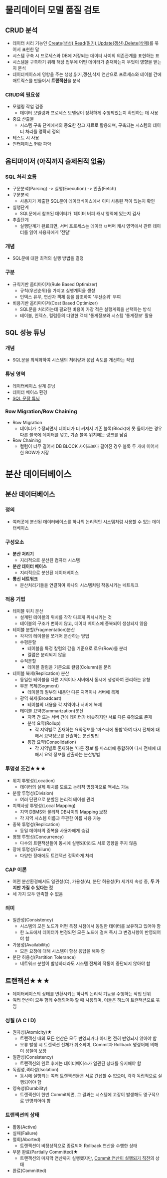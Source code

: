 # 물리데이터 모델 품질 검토
## CRUD 분석
- 데이터 처리 기능인 <u>Create(생성),Read(읽기),Update(갱신),Delete(삭제)</u>를 묶어서 표현한 말
- 시스템 구축 시 프로세스와 DB에 저장되는 데이터 사이의 의존관계를 표현하는 표
- 시스템을 구축하기 위해 해당 업무에 어떤 데이터가 존재하는지 무엇이 영향을 받는지 분석
- 데이터베이스에 영향을 주는 생성,읽기,갱신,삭제 연산으로 프로세스와 테이블 간에 매트릭스를 만들어서 **트랜잭션**을 분석

### CRUD의 필요성
- 모델링 작업 검증
  - 데이터  모델링과 프로세스 모델링이 정확하게 수행되었는지 확인하는 데 사용
- 중요 산출물
  - 시스템 구축 단계에서의 중요한 참고 자료로 활용되며, 구축되는 시스템의 데이터 처리를 명확히 정의
- 테스트 시 사용
- 인터페이스 현황 파악

## 옵티마이저 (아직까지 출제된적 없음)
### SQL 처리 흐름
- 구문분석(Parsing) -> 실행(Execution) -> 인출(Fetch)
- 구문분석
  - 사용자가 제출한 SQL문이 데이터베이스에서 이미 사용된 적이 있는지 확인
- 실행단계
  - SQL문에서 참조된 데이터가 '데이터 버퍼 캐시'영역에 있는지 검사
- 추출단계
  - 실행단계가 완료되면, 서버 프로세스는 데이터 ㅂ버퍼 캐시 영역에서 관련 데이터를 읽어 사용자에게 '전달'

### 개념
- SQL문에 대한 최적의 실행 방법을 결정
### 구분
- 규칙기반 옵티마이저(Rule Based Optimizer)
  - 규칙(우선순위)을 가지고 실행계획을 생성
  - 인덱스 유무, 연산자 객체 등을 참조하여 '우선순위' 부여
- 비용기반 옵티마이저(Cost Based Optimizer)
  - SQL문을 처리하는데 필요한 비용이 가장 적은 실행계획을 선택하는 방식
  - 테이블, 인덱스, 컬럼등의 다양한 객체 '통계정보와 시스템 '통계정보' 활용

## SQL 성능 튜닝
### 개념
- SQL문을 최적화하여 시스템의 처리량과 응답 속도를 개선하는 작업
### 튜닝 영역
- 데이터베이스 설계 튜닝
- 데이터 베이스 환경
- <u>SQL 문장 튜닝</u>

### Row Migration/Row Chaining
- Row Migration
  - 데이터가 수정되면서 데이터가 더 커져서 기존 블록(Block)에 못 들어가는 경우 다른 블룩에 데이터를 넣고, 기존 블록 위치에는 링크를 남김
- Row Chaining
  - 컬럼이 너무 길어서 DB BLOCK 사이즈보다 길어진 경우 블록 두 개에 이어서 한 ROW가 저장


# 분산 데이터베이스
## 분산 데이터베이스
### 정의
- 여러곳에 분산된 데이터베이스를 하나의 논리적인 시스템처럼 사용할 수 있는 데이터베이스
### 구성요소
- **분산 처리기**
  - 지리적으로 분산된 컴퓨터 시스템
- **분산 데이터 베이스**
  - 지리적으로 분산된 데이터베이스
- **통신 네트워크**
  - 분산처리기들을 연결하여 하나의 시스템처럼 작동시키는 네트워크

### 적용 기법
- 테이블 위치 분산
  - 설계된 테이블의 위치를 각각 다르게 위치시키는 것
  - 테이블의 구조가 변하지 않고, 데이터 베이스에 중복되어 생성되지 않음
- 테이블 분할(Fragmentation)분산
  - 각각의 테이블을 쪼개어 분산하는 방법
  - 수평분할
    - 테이블을 특정 칼럼의 값을 기준으로 로우(Row)를 분리
    - 컬럼은 분리되지 않음
  - 수직분할
    - 테이블 칼럼을 기준으로 컬럼(Column)을 분리
- 테이블 복제(Replication) 분산
  - 동일한 테이블을 다른 지역이나 서버에서 동시에 생성하여 관리하는 유형
  - 부분 복제(Segment)
    - 테이블의 일부의 내용만 다른 지역이나 서버에 복제
  - 광역 복제(Broadcast)
    - 테이블의 내용을 각 지역이나 서버에 복제
  - 테이블 요약(Summarization)분산
    - 지역 간 또는 서버 간에 데이터가 비슷하지만 서로 다른 유형으로 존재
    - 분석 요약(Rollup)
      - 각 지역별로 존재하는 요약정보를 '마스터에 통합'하여 다시 전체에 대해서 요약정보를 산출하는 분산방법
    - 통합 요약(Consolidation)
      - 각 지역별로 존재하는 '다른 정보'를 마스터에 통합하여 다시 전체에 대해서 요약 정보를 산출하는 분산방법


### 투명성 조건★★★
- 위치 투명성(Location)
  - 데이터의 실제 위치를 모르고 논리적 명칭마으로 액세스 가능
- 분할 투명성(Division)
  - 여러 단편으로 분할된 논리적 테이블 관리
- 지역사상 투명성(Local Mapping)
  - 지역 DBMS와 물리적 DB사이의 Mapping 보장
  - 각 지역 시스템 이름과 무관한 이름 사용 가능
- 중복 투명성(Replication)
  - 동일 데이터의 중복을 사용자에게 숨김
- 병행 투명성(Concurrency)
  - 다수의 트랜잭션들이 동시에 실행되더라도 서로 영향을 주지 않음
- 장애 투명성(Failure)
  - 다양한 장애에도 트랜잭션 정확하게 처리

### CAP 이론
- 어떤 분산환경에서도 일관성(C), 가용성(A), 분단 허용성(P) 세가지 속성 중, **두 가지만 가질 수 있다는 것**
- 세 가지 모두 만족할 수 없음
### 의미
- 일관성(Consistency)
  - 시스템의 모든 노드가 어떤 특정 시점에서 동일한 데이터를 보유하고 있어야 함
  - 한 노드에서 데이터가 변경되면 모든 노드에 걸쳐 즉시 그 변경사항이 반영되어야 함
- 가용성(Availability)
  - 모든 요청에 대해 시스템이 항상 응답을 해야 함
- 분단 허용성(Partition Tolerance)
  - 네트워크 분할이 발생하더라도 시스템 전체의 작동이 중단되지 않아야 함

## 트랜잭션★★★
- 데이터베이스의 상태를 변환시키는 하나의 논리적 기능을 수행하는 작업 단위
- 여러 연산이 모두 함께 수행되어야 할 때 사용되며, 이들은 하느이 트랜잭션으로 묶임

### 성질 (A C I D) 
- 원자성(Atomicity)★
  - 트랜잭션 내의 모든 연산은 모두 반영되거나 아니면 전혀 반영되지 않아야 함
  - 오류 발생 시 트랜잭션 전체가 취소되며, Commit과 Rollback 명령어에 의해 이 성질이 보장
- 일관성(Consistency)
  - 트랜잭션의 완료 후에는 데이터베이스가 일관된 상태를 유지해야 함
- 독립성,격리성(Isolation)
  - 동시에 실행되는 여러 트랜잭션들은 서로 간섭할 수 없으며, 각각 독립적으로 실행되어야 함
- 영속성(Durability)
  - 트랜잭션이 한번 Commit되면, 그 결과는 시스템에 고장이 발생해도 영구적으로 반영되어야 함

### 트랜잭션의 상태
- 활동(Active)
- 실패(Failure)
- 철회(Aborted)
  - 트랜잭션이 비정상적으로 종료되어 Rollback 연산을 수행한 상태
- 부분 완료(Partially Committed)★
  - 트랜잭션의 마지막 연산까지 실행했지만, <u>Commit 연산이 실행되기 직전</u>의 상태
- 완료(Committed)

